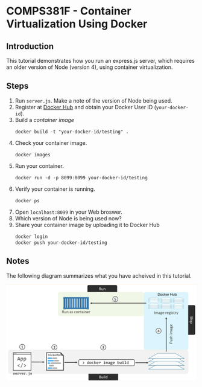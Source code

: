 # COMPS381F - Container Virtualization Using Docker
## Introduction
This tutorial demonstrates how you run an express.js server, which requires an older version of Node (version 4), using container virtualization.  

## Steps
1. Run `server.js`. Make a note of the version of Node being used.
3. Register at [Docker Hub](https://hub.docker.com) and obtain your Docker User ID (`your-docker-id`).
3. Build a *container image*
   ```
   docker build -t "your-docker-id/testing" .
   ```
4. Check your container image.
   ```
   docker images
   ```
5. Run your container.
   ```
   docker run -d -p 8099:8099 your-docker-id/testing
   ```
6. Verify your container is running.
   ```
   docker ps
   ```
7. Open `localhost:8099` in your Web broswer.
8. Which version of Node is being used now?
9. Share your container image by uploading it to Docker Hub
   ```
   docker login
   docker push your-docker-id/testing
   ```
## Notes
The following diagram summarizes what you have acheived in this tutorial.

![Docker Container](DockerContainer.png)
